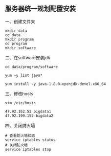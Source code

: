 ## 服务器统一规划配置安装

一、创建文件夹

```shell
mkdir data
cd data
mkdir program
cd program
mkdir software
```

二、在software安装jdk

```shell
cd data/program/software

yum -y list java*

yum install -y java-1.8.0-openjdk-devel.x86_64
```

三、修改hosts

```shell
vim /etc/hosts

47.92.162.52 bigdata1
47.92.199.155 bigdata2
```

四、关闭防火墙

```shell
# 查看防火墙状态
service iptables status
# 关闭防火墙
service iptables stop
```

